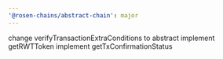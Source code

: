 ```yaml
---
'@rosen-chains/abstract-chain': major
---
```


change verifyTransactionExtraConditions to abstract
implement getRWTToken
implement getTxConfirmationStatus
